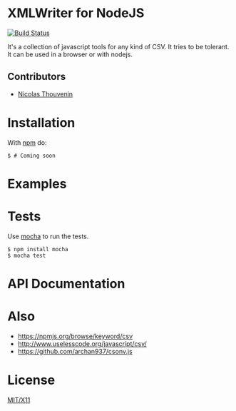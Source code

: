 
# XMLWriter for NodeJS

[![Build Status](https://secure.travis-ci.org/touv/node-csv-tools.png?branch=master)](http://travis-ci.org/touv/node-csv-tools)

It's a collection of javascript tools for any kind of CSV. It tries to be tolerant. 
It can be used in a browser or with nodejs.

## Contributors

  * [Nicolas Thouvenin](https://github.com/touv) 

# Installation

With [npm](http://npmjs.org) do:

    $ # Coming soon


# Examples

	
# Tests

Use [mocha](https://github.com/visionmedia/mocha) to run the tests.

    $ npm install mocha
    $ mocha test

# API Documentation


# Also

* https://npmjs.org/browse/keyword/csv
* http://www.uselesscode.org/javascript/csv/
* https://github.com/archan937/csonv.js

# License

[MIT/X11](./LICENSE)
